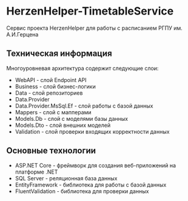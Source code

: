 # HerzenHelper-TimetableService
Сервис проекта HerzenHelper для работы с расписанием РГПУ им. А.И.Герцена

## Техническая информация
Многоуровневая архитектура содержит следующие слои:
* WebAPI - слой Endpoint API
* Business - слой бизнес-логики
* Data - слой репозиториев
* Data.Provider
* Data.Provider.MsSql.Ef - слой работы с базой данных
* Mappers - слой с мапперами
* Models.Db - слой с моделями базы данных
* Models.Dto - слой внешних моделей
* Validation - слой проверки входящих корректности данных

## Основные технологии
* ASP.NET Core - фреймворк для создания веб-приложений на платформе .NET
* SQL Server - реляционная база данных
* EntityFramework - библиотека для работы с базой данных
* FluentValidation - библиотека для проверки данных